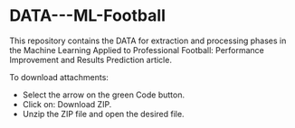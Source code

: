 # DATA---ML-Football
This repository contains the DATA for extraction and processing phases in the Machine Learning Applied to Professional Football: Performance Improvement and Results Prediction article.

To download attachments:

- Select the arrow on the green Code button.
- Click on: Download ZIP.
- Unzip the ZIP file and open the desired file.

